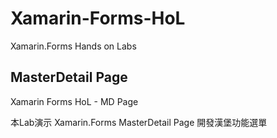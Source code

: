 # Xamarin-Forms-HoL #

Xamarin.Forms Hands on Labs

## MasterDetail Page ##

Xamarin Forms HoL - MD Page

本Lab演示 Xamarin.Forms MasterDetail Page 開發漢堡功能選單